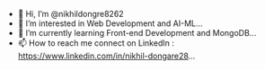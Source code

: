 - 👋 Hi, I’m @nikhildongre8262
- 👀 I’m interested in Web Development and AI-ML...
- 🌱 I’m currently learning Front-end Development and MongoDB...
- 📫 How to reach me connect on LinkedIn : https://www.linkedin.com/in/nikhil-dongare28...
<!---
nikhildongre8262/nikhildongre8262 is a ✨ special ✨ repository because its `README.md` (this file) appears on your GitHub profile.
You can click the Preview link to take a look at your changes.
--->
